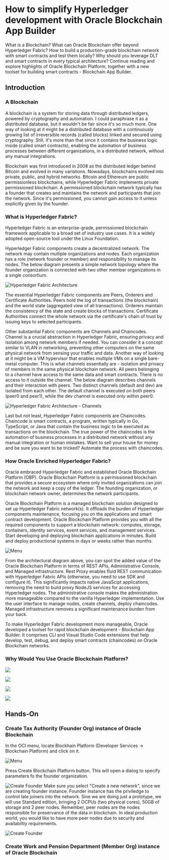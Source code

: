 # How to simplify Hyperledger development with Oracle Blockchain App Builder
What is a Blockchain? What can Oracle Blockchain offer beyond Hyperledger Fabric? How to build a production-grade blockchain network with smart contracts and test them locally? Why should you leverage DLT and smart contracts in every typical architecture? Continue reading and explore highlights of Oracle Blockchain Platform, together with a new toolset for building smart contracts - Blockchain App Builder.

## Introduction

### A Blockchain
A blockchain is a system for storing data through distributed ledgers, powered by cryptography and automation. I could paraphrase it as a distributed database, but it wouldn't be fair since it's so much more. One way of looking at it might be a distributed database with a continuously growing list of irreversible records (called blocks) linked and secured using cryptography. Still, it's more than that since it contains the business logic inside (called smart contracts), enabling the automation of business processes between different organizations, in a distributed network, without any manual integrations. 

Blockchain was first introduced in 2008 as the distributed ledger behind Bitcoin and evolved in many variations. Nowadays, blockchains evolved into private, public, and hybrid networks. Bitcoin and Ethereum are public permissionless blockchains, while Hyperledger Fabric implements private permissioned blockchain. A permissioned blockchain network typically has a founder that creates and maintains the network and participants that join the network. Since it's permissioned, you cannot gain access to it unless explicitly given by the founder.

### What is Hyperledger Fabric?
Hyperledger Fabric is an enterprise-grade, permissioned blockchain framework applicable to a broad set of industry use cases. It is a widely adopted open-source tool under the Linux Foundation.

Hyperledger Fabric components create a decentralized network. The network may contain multiple organizations and nodes. Each organization has a role (network founder or member) and responsibility to manage its nodes. The below diagram presents a simple network topology where the founder organization is connected with two other member organizations in a single consortium.

![Hyperledger Fabric Architecture](images/hl-architecture-1.png)

The essential Hyperledger Fabric components are Peers, Orderers and Certificate Authorities. Peers hold the log of transactions (the blockchain) and the world state (aggregated view of all transactions). Orderers maintain the consistency of the state and create blocks of transactions. Certificate Authorities connect the whole network via the certificate's chain of trust by issuing keys to selected participants.

Other substantial Fabric components are Channels and Chaincodes. Channel is a crucial abstraction in Hyperledger Fabric, ensuring privacy and isolation among network members if needed. You can consider it a concept similar to VLAN in networking, preventing other computers on the same physical network from sensing your traffic and data. Another way of looking at it might be a VM hypervisor that enables multiple VMs on a single bare-metal computer. This is what channels essentially are - isolation and privacy of members in the same physical blockchain network. All peers belonging to a channel have access to the same data and smart contracts. There is no access to it outside the channel. The below diagram describes channels and their interaction with peers. Two distinct channels (default and dev) are isolated from each other. The default channel is executed on both peers (peer0 and peer1), while the dev channel is executed only within peer0.

![Hyperledger Fabric Architecture - Channels](images/hl-architecture-2.png)

Last but not least, Hyperledger Fabric components are Chaincodes. Chaincode is smart contracts, a program, written typically in Go, TypeScript, or Java that contain the business logic to be executed as transactions on the blockchain. The true power of the chaincodes is the automation of business processes in a distributed network without any manual integration or human mistakes. Want to sell your house for money and be sure you want to be tricked? Automate the process with chaincodes. 

### How Oracle Enriched Hyperledger Fabric?
Oracle embraced Hyperledger Fabric and established Oracle Blockchain Platform (OBP). Oracle Blockchain Platform is a permissioned blockchain that provides a secure ecosystem where only invited organizations can join the network and keep a copy of the ledger. The founding organization, or blockchain network owner, determines the network participants.

Oracle Blockchain Platform is a managed blockchain solution designed to set up Hyperledger Fabric network(s). It offloads the burden of Hyperledger components maintenance, focusing you on the applications and smart contract development. Oracle Blockchain Platform provides you with all the required components to support a blockchain network: computes, storage, containers, identity services, event services, and management services. Start developing and deploying blockchain applications in minutes. Build and deploy productional systems in days or weeks rather than months.

![Menu](images/obp-architecture-1.png)

From the architectural diagram above, you can spot the added value of the Oracle Blockchain Platform in terms of REST APIs, Administrative Console, and Managed infrastructure. Rest Proxy enables fluid REST communication with Hyperledger Fabric APIs (otherwise, you need to use SDK and configure it). This significantly impacts native JavaScipt applications, removing the need to build proxy NodeJS services for accessing Hyperledger nodes. The administrative console makes the administration more manageable compared to the vanilla Hyperledger implementation. Use the user interface to manage nodes, create channels, deploy chaincodes. Managed infrastructure removes a significant maintenance burden from your back.

To make Hyperledger Fabric development more manageable, Oracle developed a toolset for rapid blockchain development - Blockchain App Builder. It comprises CLI and Visual Studio Code extensions that help develop, test, debug, and deploy smart contracts (chaincodes) on Oracle Blockchain networks.

### Why Would You Use Oracle Blockchain Platform?

![](images/uc-egov-1.png)

![](images/uc-egov-2.png)

![](images/uc-egov-3.png)

![](images/uc-egov-4.png)

## Hands-On

### Create Tax Authority (Founder Org) instance of Oracle Blockchain
In the OCI menu, locate Blockhain Platform (Developer Services -> Blockchain Platform) and click on it.      

![Menu](images/general-menu-1.png)

Press Create Blockchain Platform button. This will open a dialog to specify parameters fo the founder organization.

![Create Founder](images/founder-create-1.png)
Make sure you select "Create a new network", since we are creating founder instance. Founder instance has the priviledge to control late joiners into the network. Sine we are doing just a prototype, we will use Standard edition, bringing 2 OCPUs (two physical cores), 50GB of storage and 2 peer nodes. Remember, peer nodes are the nodes responsible for preservance of the data in blockchain. In ideal production world, you would like to have more peer nodes due to security and availabiltiy requirements.

![Create Founder](images/founder-create-2.png)

### Create Work and Pension Department (Member Org) instance of Oracle Blockchain